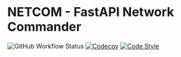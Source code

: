 # NETCOM - FastAPI Network Commander

![GitHub Workflow Status](https://img.shields.io/github/workflow/status/rbraddev/fastapi-netcom/CI%5CCD)
[![Codecov](https://img.shields.io/codecov/c/gh/rbraddev/fastapi-netcom?token=6CA2PELA02)](https://codecov.io/gh/rbraddev/fastapi-netcom)
[![Code Style](https://img.shields.io/badge/code%20style-black-000000.svg)](https://github.com/ambv/black)
